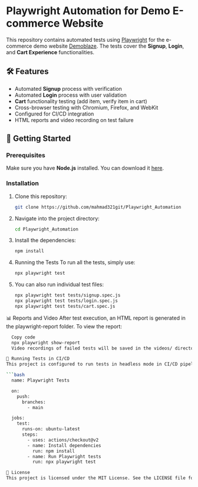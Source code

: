 # Playwright Automation for Demo E-commerce Website

This repository contains automated tests using [Playwright](https://playwright.dev) for the e-commerce demo website [Demoblaze](https://demoblaze.com/). The tests cover the **Signup**, **Login**, and **Cart Experience** functionalities.

## 🛠 Features

- Automated **Signup** process with verification
- Automated **Login** process with user validation
- **Cart** functionality testing (add item, verify item in cart)
- Cross-browser testing with Chromium, Firefox, and WebKit
- Configured for CI/CD integration
- HTML reports and video recording on test failure

## 🚀 Getting Started

### Prerequisites
Make sure you have **Node.js** installed. You can download it [here](https://nodejs.org/).

### Installation
1. Clone this repository:
   ```bash
   git clone https://github.com/mahmad321git/Playwright_Automation


2. Navigate into the project directory:
    ```bash
    cd Playwright_Automation

3. Install the dependencies:
    ```bash
    npm install

4. Running the Tests
    To run all the tests, simply use:
    ```bash
    npx playwright test

5. You can also run individual test files:
    ```bash
    npx playwright test tests/signup.spec.js
    npx playwright test tests/login.spec.js
    npx playwright test tests/cart.spec.js


📊 Reports and Video
  After test execution, an HTML report is generated in the playwright-report folder. To view the report:

```bash
  Copy code
  npx playwright show-report
  Video recordings of failed tests will be saved in the videos/ directory.

🧪 Running Tests in CI/CD
This project is configured to run tests in headless mode in CI/CD pipelines. To integrate with GitHub Actions, you can create a workflow in .github/workflows/playwright.yml:

```bash
  name: Playwright Tests

  on:
    push:
      branches:
        - main

  jobs:
    test:
      runs-on: ubuntu-latest
      steps:
        - uses: actions/checkout@v2
        - name: Install dependencies
          run: npm install
        - name: Run Playwright tests
          run: npx playwright test

📝 License
This project is licensed under the MIT License. See the LICENSE file for details.


